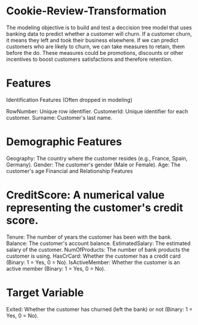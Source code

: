 # Cookie-Review-Transformation
The modeling objective is to build and test a deccision tree model that uses banking data to predict whether a customer will churn. If a customer churn, it means they left and took their business elsewhere. If we can predict customers who are likely to churn, we can take measures to retain, them before the do.
These measures could be promotions, discounts or other incentives to boost customers satisfactions and therefore retention.
# Features
Identification Features (Often dropped in modeling)

RowNumber: Unique row identifier.
CustomerId: Unique identifier for each customer.
Surname: Customer's last name.
# Demographic Features

Geography: The country where the customer resides (e.g., France, Spain, Germany).
Gender: The customer's gender (Male or Female).
Age: The customer's age
Financial and Relationship Features

# CreditScore: A numerical value representing the customer's credit score.
Tenure: The number of years the customer has been with the bank.
Balance: The customer's account balance.
EstimatedSalary: The estimated salary of the customer.
NumOfProducts: The number of bank products the customer is using.
HasCrCard: Whether the customer has a credit card (Binary: 1 = Yes, 0 = No).
IsActiveMember: Whether the customer is an active member (Binary: 1 = Yes, 0 = No).

# Target Variable

Exited: Whether the customer has churned (left the bank) or not (Binary: 1 = Yes, 0 = No).
